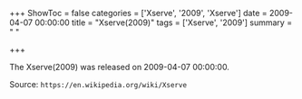 +++
ShowToc = false
categories = ['Xserve', '2009', 'Xserve']
date = 2009-04-07 00:00:00
title = "Xserve(2009)"
tags = ['Xserve', '2009']
summary = " "

+++

The Xserve(2009) was released on 2009-04-07 00:00:00.

Source: `https://en.wikipedia.org/wiki/Xserve`


